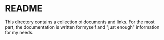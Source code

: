 # README

This directory contains a collection of documents and links. For the most part, the documentation is written for myself and "just enough" information for my needs.
